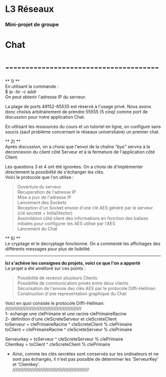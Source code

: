 # L3 Réseaux  
### Mini-projet de groupe  
# Chat
# --------------------------------------

** 1) **  
En utilisant la commande :  
$ ip -br -c addr  
On peut obtenir l'adresse IP du serveur.

La plage de ports 49152-65535 est réservé à l'usage privé.
Nous avons donc choisis arbitrairement de prendre 55555 (5 cinq) comme port de discussion pour notre application Chat.

En utilisant les ressources du cours et un tutoriel en ligne, on configure sans soucis (sauf problème concernant le réseaux universitaire) un premier chat.

** 2) **  
Après discussion, on a choisi que l'envoi de la chaîne *"bye"* servira à la deconnexion du client côté Serveur et à la fermeture de l'application côté Client.


Les questions 3 et 4 ont été ignorées. On a choisi de d'implémenter directement la possibilité de s'échanger les clés.  
Voici le protocole que l'on utilise :  
> Ouverture du serveur    
> Recuperation de l'adresse IP  
> Mise a jour de l'adresse IP  
> Lancement des Sockets  
> Reception d'un Socket
> envoie d'une clé AES généré par le serveur (clé secrete + InitialVector)  
> Assimilation côté client des informations en fonction des balises initiales pour configurer les AES utilisé par l'AES  
> Lancement du Chat  

** 5) **  
Le cryptage et le decryptage fonctionne. On a commenté les affichages des différents messages pour plus de lisibilité.


--------------------------------------
**Ici s'achève les consignes du projets, voici ce que l'on a apporté**  
Le projet a été amélioré sur ces points :
> Possibilité de recevoir plusieurs Clients  
> Possibilité de communication privés entre deux clients  
> Sécurisation de l'envoie des clés AES par le protocole Diffi-Hellman  
> Construction d'une representation graphique du Chat  


Voici en quoi consiste le protocole Diffi-Hellman:  
/////////////////////////////////////////////////   
1- echange une clePrimaire et une racine clePrimaireRacine  
2- définition d'une cleScreteServeur et cleScreteClient  
toServeur = clePrimaireRacine ^ cleScreteClient  % clePrimaire  
toClient  = clePrimaireRacine ^ cleScreteServeur % clePrimaire  

Serveurkey = toServeur ^ cleScreteServeur % clePrimaire  
Clientkey = toClient ^ cleScreteClient % clePrimaire  
- Ainsi, comme les clés secrètes sont conservés sur les ordinateurs et ne sont pas échangés, il n'est pas possible de déterminer les 'ServeurKey' et 'Clientkey'.   
/////////////////////////////////////////////////   
